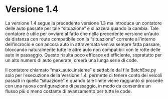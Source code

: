 # Versione 1.4

La versione 1.4 segue la precedente versione 1.3 ma introduce un contatore delle auto passate per tale “situazione” e 
si azzera quando la cambia. Tale contatore è utile per ovviare al fatto che nella precedente versione un’auto da 
distanza con route compatibile con la “situazione” corrente all’interno dell’incrocio e con ancora auto in attraversata 
veniva sempre fatta passare, bloccando naturalmente tutte le altre auto non compatibili con le rotte delle auto in 
passaggio. Questo risulta poco efficace ed efficiente, sopratutto per un alto numero di auto generate, creerà una lunga 
serie di code.

Il contatore chiamato “max_auto_insieme” e settabile dal file BatchExe.py solo per l’esecuzione della Versione 1.4, 
permette di tenere conto dei veicoli passati in quella “situazione” e quando tale limite viene raggiunto si procede con 
una nuova configurazione di passaggio, in modo da consentire un flusso più o meno costante di avanzamento per tutte le 
code.